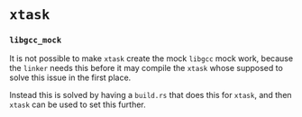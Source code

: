 # `xtask`


### `libgcc_mock`

It is not possible to make `xtask` create the mock `libgcc` mock work, because the `linker` needs this before it may compile the `xtask` whose supposed to solve this issue in the first place.

Instead this is solved by having a `build.rs` that does this for `xtask`, and then `xtask` can be used to set this further.
